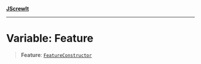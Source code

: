 [**JScrewIt**](../README.md)

***

# Variable: Feature

> **Feature**: [`FeatureConstructor`](../interfaces/FeatureConstructor.md)
